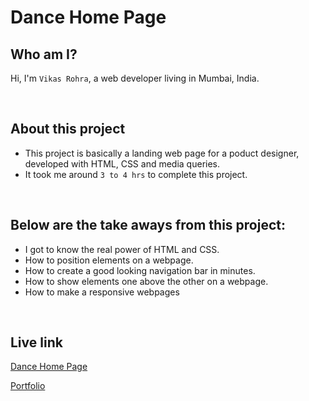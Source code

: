 
# Dance Home Page

## Who am I?
Hi, I'm `Vikas Rohra`, a web developer living in Mumbai, India.

<br />

## About this project
 - This project is basically a landing web page for a poduct designer, developed with HTML, CSS and media queries.
 - It took me around `3 to 4 hrs` to complete this project.

<br />

## Below are the take aways from this project:
 - I got to know the real power of HTML and CSS.
 - How to position elements on a webpage.
 - How to create a good looking navigation bar in minutes.
 - How to show elements one above the other on a webpage.
 - How to make a responsive webpages

<br />

## Live link
 [Dance Home Page](https://dance-web-page.netlify.app/)
 
 [Portfolio](https://vikasrohra.com/)
